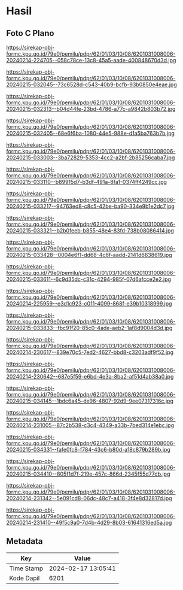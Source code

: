 # Hasil

## Foto C Plano

https://sirekap-obj-formc.kpu.go.id/79e0/pemilu/pdpr/62/01/03/10/08/6201031008006-20240214-224705--058c78ce-13c8-45a5-aade-400848670d3d.jpg

https://sirekap-obj-formc.kpu.go.id/79e0/pemilu/pdpr/62/01/03/10/08/6201031008006-20240215-032045--73c6528d-c543-40b9-bcfb-93b0850e4eae.jpg

https://sirekap-obj-formc.kpu.go.id/79e0/pemilu/pdpr/62/01/03/10/08/6201031008006-20240215-032313--b04d44fe-23bd-4786-a77c-a9842b803b72.jpg

https://sirekap-obj-formc.kpu.go.id/79e0/pemilu/pdpr/62/01/03/10/08/6201031008006-20240215-032405--68e6f6ba-1080-44e5-988e-d1a5ba763b7b.jpg

https://sirekap-obj-formc.kpu.go.id/79e0/pemilu/pdpr/62/01/03/10/08/6201031008006-20240215-033003--3ba72829-5353-4cc2-a2bf-2b85256caba7.jpg

https://sirekap-obj-formc.kpu.go.id/79e0/pemilu/pdpr/62/01/03/10/08/6201031008006-20240215-033110--b89915d7-b3df-491a-8fa1-0374ff4249cc.jpg

https://sirekap-obj-formc.kpu.go.id/79e0/pemilu/pdpr/62/01/03/10/08/6201031008006-20240215-033217--94763ed8-c8c5-42be-ba90-334e9b1e2dc7.jpg

https://sirekap-obj-formc.kpu.go.id/79e0/pemilu/pdpr/62/01/03/10/08/6201031008006-20240215-033321--b2b0feeb-b855-48e4-83fd-738b08086414.jpg

https://sirekap-obj-formc.kpu.go.id/79e0/pemilu/pdpr/62/01/03/10/08/6201031008006-20240215-033428--0004e6f1-dd68-4c6f-aadd-2141d6638619.jpg

https://sirekap-obj-formc.kpu.go.id/79e0/pemilu/pdpr/62/01/03/10/08/6201031008006-20240215-033611--6c9d35dc-c31c-4294-985f-07d6afcce2e2.jpg

https://sirekap-obj-formc.kpu.go.id/79e0/pemilu/pdpr/62/01/03/10/08/6201031008006-20240214-225959--e3d1c923-c011-4099-868f-e39b10318999.jpg

https://sirekap-obj-formc.kpu.go.id/79e0/pemilu/pdpr/62/01/03/10/08/6201031008006-20240215-033833--fbc91f20-85c0-4ade-aeb2-1af8d9004d3d.jpg

https://sirekap-obj-formc.kpu.go.id/79e0/pemilu/pdpr/62/01/03/10/08/6201031008006-20240214-230617--839e70c5-7ed2-4627-bbd8-c3203adf9f52.jpg

https://sirekap-obj-formc.kpu.go.id/79e0/pemilu/pdpr/62/01/03/10/08/6201031008006-20240214-230642--687e5f59-e6bd-4e3a-8ba2-af51d4ab38a0.jpg

https://sirekap-obj-formc.kpu.go.id/79e0/pemilu/pdpr/62/01/03/10/08/6201031008006-20240215-034145--1bdc6a45-de96-4807-92d9-9ee07317316c.jpg

https://sirekap-obj-formc.kpu.go.id/79e0/pemilu/pdpr/62/01/03/10/08/6201031008006-20240214-231005--87c2b538-c3c4-4349-a33b-7bed314e1ebc.jpg

https://sirekap-obj-formc.kpu.go.id/79e0/pemilu/pdpr/62/01/03/10/08/6201031008006-20240215-034331--fafe0fc8-f784-43c6-b80d-a18c879b289b.jpg

https://sirekap-obj-formc.kpu.go.id/79e0/pemilu/pdpr/62/01/03/10/08/6201031008006-20240215-034410--805f1d7f-219e-457c-866d-2345f55d77db.jpg

https://sirekap-obj-formc.kpu.go.id/79e0/pemilu/pdpr/62/01/03/10/08/6201031008006-20240214-231342--5e091cd8-06dc-48c7-a418-3f4e8d32817d.jpg

https://sirekap-obj-formc.kpu.go.id/79e0/pemilu/pdpr/62/01/03/10/08/6201031008006-20240214-231410--49f5c9a0-7d4b-4d29-8b03-61641316ed5a.jpg


## Metadata

| Key        | Value               |
| ---------- | ------------------- |
| Time Stamp | 2024-02-17 13:05:41 |
| Kode Dapil | 6201                |



